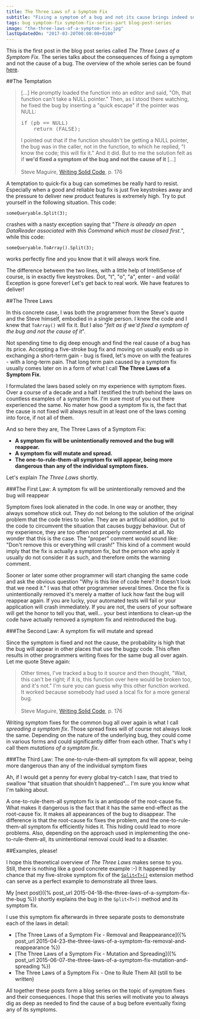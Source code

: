 ```yaml
---
title: The Three Laws of a Symptom Fix
subtitle: "Fixing a symptom of a bug and not its cause brings indeed some serious consequences ;-)"
tags: bug symptom-fix symptom-fix-series-part blog-post-series
image: "the-three-laws-of-a-symptom-fix.jpg"
lastUpdatedOn: "2017-03-20T00:00:00+0100"
---
```

<p class='alert alert-info'>
This is the first post in the blog post series called <em>The Three Laws of a Symptom Fix</em>. The series talks about the consequences of fixing a symptom and not the cause of a bug. The overview of the whole series can be found <a href="{% post_url 2015-06-07-the-three-laws-of-a-symptom-fix-the-overview %}">here</a>.
</p>

##The Temptation

<blockquote>
<p>[...] He promptly loaded the function into an editor and said, "Oh, that function can't take a NULL pointer." Then, as I stood there watching, he fixed the bug by inserting a "quick escape" if the pointer was NULL:
</p>
<pre>if (pb == NULL)
    return (FALSE);
</pre>
<p>I pointed out that if the function shouldn't be getting a NULL pointer, the bug was in the caller, not in the function, to which he replied, "I know the code; this will fix it." And it did. But to me the solution felt as if <strong>we'd fixed a symptom of the bug and not the cause of it</strong> [...]
<br/><br/>
Steve Maguire, <a href="http://www.amazon.com/Writing-Solid-Code-Microsoft-Programming/dp/1556155514">Writing Solid Code</a>, p. 176
</p>
</blockquote>

A temptation to quick-fix a bug can sometimes be really hard to resist. Especially when a good and reliable bug fix is just five keystrokes away and the pressure to deliver new product features is extremely high. Try to put yourself in the following situation. This code:

    someQueryable.Split(3);

crashes with a nasty exception saying that "*There is already an open DataReader associated with this Command which must be closed first.*", while this code:

    someQueryable.ToArray().Split(3);

works perfectly fine and you know that it will always work fine.

The difference between the two lines, with a little help of IntelliSense of course, is in exactly five keystrokes. Dot, "t", "o", "a", enter - and voilà! Exception is gone forever! Let's get back to real work. We have features to deliver!

##The Three Laws

In this concrete case, I was both the programmer from the Steve's quote and the Steve himself, embodied in a single person. I knew the code and I knew that `ToArray()` will fix it. But I also "*felt as if we'd fixed a symptom of the bug and not the cause of it*".

Not spending time to dig deep enough and find the real cause of a bug has its price. Accepting a five-stroke bug fix and moving on usually ends up in exchanging a short-term gain - bug is fixed, let's move on with the features - with a long-term pain. That long term pain caused by a symptom fix usually comes later on in a form of what I call **The Three Laws of a Symptom Fix**.

I formulated the laws based solely on my experience with symptom fixes. Over a course of a decade and a half I testified the truth behind the laws on countless examples of a symptom fix. I'm sure most of you out there experienced the same. No mater how good a symptom fix is, the fact that the cause is not fixed will always result in at least one of the laws coming into force, if not all of them.

And so here they are, The Three Laws of a Symptom Fix:

- **A symptom fix will be unintentionally removed and the bug will reappear.**
- **A symptom fix will mutate and spread.**
- **The one-to-rule-them-all symptom fix will appear, being more dangerous than any of the individual symptom fixes.**

Let's explain *The Three Laws* shortly.

###The First Law: A symptom fix will be unintentionally removed and the bug will reappear

Symptom fixes look alienated in the code. In one way or another, they always somehow stick out. They do not belong to the solution of the original problem that the code tries to solve. They are an artificial addition, put to the code to circumvent the situation that causes buggy behaviour. Out of my experience, they are too often not properly commented at all. No wonder that this is the case. The "proper" comment would sound like: "Don't remove this or everything will crash!" This kind of a comment would imply that the fix is actually a symptom fix, but the person who apply it usually do not consider it as such, and therefore omits the warning comment.

Sooner or later some other programmer will start changing the same code and ask the obvious question "Why is this line of code here? It doesn't look that we need it." I was that other programmer several times. Once the fix is unintentionally removed it's merely a matter of luck how fast the bug will reappear again. If you are lucky, your automated tests will fail or your application will crash immediately. If you are not, the users of your software will get the honor to tell you that, well... your best intentions to clean-up the code have actually removed a symptom fix and reintroduced the bug.

###The Second Law: A symptom fix will mutate and spread

Since the symptom is fixed and not the cause, the probability is high that the bug will appear in other places that use the buggy code. This often results in other programmers writing fixes for the same bug all over again. Let me quote Steve again:

> Other times, I've tracked a bug to it source and then thought, "Wait, this can't be right; if it is, this function over here would be broken too, and it's not." I'm sure you can guess why this other function worked. It worked because somebody had used a local fix for a more general bug.
<br/><br/>
Steve Maguire, <a href="http://www.amazon.com/Writing-Solid-Code-Microsoft-Programming/dp/1556155514">Writing Solid Code</a>, p. 176

Writing symptom fixes for the common bug all over again is what I call *spreading a symptom fix*. Those spread fixes will of course not always look the same. Depending on the nature of the underlying bug, they could come in various forms and could significantly differ from each other. That's why I call them *mutations of a symptom fix*.

###The Third Law: The one-to-rule-them-all symptom fix will appear, being more dangerous than any of the individual symptom fixes

Ah, if I would get a penny for every global try-catch I saw, that tried to swallow "that situation that shouldn't happened"... I'm sure you know what I'm talking about.

A one-to-rule-them-all symptom fix is an antipode of the root-cause fix. What makes it dangerous is the fact that it has the same end-effect as the root-cause fix. It makes all appearances of the bug to disappear. The difference is that the root-cause fix fixes the problem, and the one-to-rule-them-all symptom fix efficiently hides it. This hiding could lead to more problems.  Also, depending on the approach used in implementing the one-to-rule-them-all, its unintentional removal could lead to a disaster.

##Examples, please!

I hope this theoretical overview of *The Three Laws* makes sense to you. Still, there is nothing like a good concrete example :-) It happened by chance that my five-stroke symptom fix of the [`Split<T>()`](https://github.com/ironcev/SwissKnife/blob/master/Source/SwissKnife/Collections/CollectionExtensions.cs) extension method can serve as a perfect example to demonstrate all three laws.

My [next post]({% post_url 2015-04-18-the-three-laws-of-a-symptom-fix-the-bug %}) shortly explains the bug in the `Split<T>()` method and its symptom fix.

I use this symptom fix afterwards in three separate posts to demonstrate each of the laws in detail:

- [The Three Laws of a Symptom Fix - Removal and Reappearance]({% post_url 2015-04-23-the-three-laws-of-a-symptom-fix-removal-and-reappearance %})
- [The Three Laws of a Symptom Fix - Mutation and Spreading]({% post_url 2015-06-07-the-three-laws-of-a-symptom-fix-mutation-and-spreading %})
- The Three Laws of a Symptom Fix - One to Rule Them All (still to be written)

All together these posts form a blog series on the topic of symptom fixes and their consequences. I hope that this series will motivate you to always dig as deep as needed to find the cause of a bug before eventually fixing any of its symptoms.
